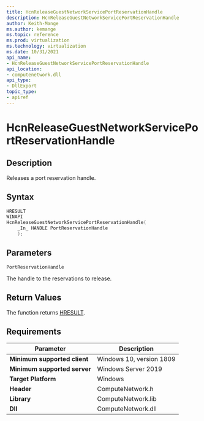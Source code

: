 ```yaml
---
title: HcnReleaseGuestNetworkServicePortReservationHandle
description: HcnReleaseGuestNetworkServicePortReservationHandle
author: Keith-Mange
ms.author: kemange
ms.topic: reference
ms.prod: virtualization
ms.technology: virtualization
ms.date: 10/31/2021
api_name:
- HcnReleaseGuestNetworkServicePortReservationHandle
api_location:
- computenetwork.dll
api_type:
- DllExport
topic_type:
- apiref
---
```

# HcnReleaseGuestNetworkServicePortReservationHandle

## Description

Releases a port reservation handle.

## Syntax

```cpp
HRESULT
WINAPI
HcnReleaseGuestNetworkServicePortReservationHandle(
    _In_ HANDLE PortReservationHandle
    );
```

## Parameters

`PortReservationHandle`

The handle to the reservations to release.

## Return Values

The function returns [HRESULT](./HCNHResult.md).

## Requirements

|Parameter|Description|
|---|---|
| **Minimum supported client** | Windows 10, version 1809 |
| **Minimum supported server** | Windows Server 2019 |
| **Target Platform** | Windows |
| **Header** | ComputeNetwork.h |
| **Library** | ComputeNetwork.lib |
| **Dll** | ComputeNetwork.dll |

